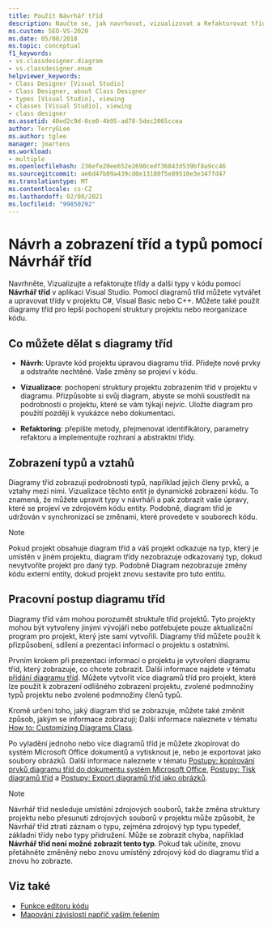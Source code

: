 ```yaml
---
title: Použít Návrhář tříd
description: Naučte se, jak navrhovat, vizualizovat a Refaktorovat třídy a další typy v kódu pomocí Návrhář tříd v aplikaci Visual Studio.
ms.custom: SEO-VS-2020
ms.date: 05/08/2018
ms.topic: conceptual
f1_keywords:
- vs.classdesigner.diagram
- vs.classdesigner.enum
helpviewer_keywords:
- Class Designer [Visual Studio]
- Class Designer, about Class Designer
- types [Visual Studio], viewing
- classes [Visual Studio], viewing
- class designer
ms.assetid: 40ed2c9d-0ce0-4b95-ad78-5dec2065ccea
author: TerryGLee
ms.author: tglee
manager: jmartens
ms.workload:
- multiple
ms.openlocfilehash: 236efe20ee652e2690cedf36843d539bf8a9cc46
ms.sourcegitcommit: ae6d47b09a439cd0e13180f5e89510e3e347fd47
ms.translationtype: MT
ms.contentlocale: cs-CZ
ms.lasthandoff: 02/08/2021
ms.locfileid: "99850292"
---
```

# <a name="design-and-view-classes-and-types-with-class-designer"></a>Návrh a zobrazení tříd a typů pomocí Návrhář tříd

Navrhněte, Vizualizujte a refaktorujte třídy a další typy v kódu pomocí **Návrhář tříd** v aplikaci Visual Studio. Pomocí diagramů tříd můžete vytvářet a upravovat třídy v projektu C#, Visual Basic nebo C++. Můžete také použít diagramy tříd pro lepší pochopení struktury projektu nebo reorganizace kódu.

## <a name="what-you-can-do-with-class-diagrams"></a>Co můžete dělat s diagramy tříd

- **Návrh**: Upravte kód projektu úpravou diagramu tříd. Přidejte nové prvky a odstraňte nechtěné. Vaše změny se projeví v kódu.

- **Vizualizace**: pochopení struktury projektu zobrazením tříd v projektu v diagramu. Přizpůsobte si svůj diagram, abyste se mohli soustředit na podrobnosti o projektu, které se vám týkají nejvíc. Uložte diagram pro použití později k vyukázce nebo dokumentaci.

- **Refaktoring**: přepište metody, přejmenovat identifikátory, parametry refaktoru a implementujte rozhraní a abstraktní třídy.

## <a name="view-types-and-relationships"></a>Zobrazení typů a vztahů

Diagramy tříd zobrazují podrobnosti typů, například jejich členy prvků, a vztahy mezi nimi. Vizualizace těchto entit je dynamické zobrazení kódu. To znamená, že můžete upravit typy v návrháři a pak zobrazit vaše úpravy, které se projeví ve zdrojovém kódu entity. Podobně, diagram tříd je udržován v synchronizaci se změnami, které provedete v souborech kódu.

> [!NOTE]
> Pokud projekt obsahuje diagram tříd a váš projekt odkazuje na typ, který je umístěn v jiném projektu, diagram třídy nezobrazuje odkazovaný typ, dokud nevytvoříte projekt pro daný typ. Podobně Diagram nezobrazuje změny kódu externí entity, dokud projekt znovu sestavíte pro tuto entitu.

## <a name="class-diagram-workflow"></a>Pracovní postup diagramu tříd

Diagramy tříd vám mohou porozumět struktuře tříd projektů. Tyto projekty mohou být vytvořeny jinými vývojáři nebo potřebujete pouze aktualizační program pro projekt, který jste sami vytvořili. Diagramy tříd můžete použít k přizpůsobení, sdílení a prezentaci informací o projektu s ostatními.

Prvním krokem při prezentaci informací o projektu je vytvoření diagramu tříd, který zobrazuje, co chcete zobrazit. Další informace najdete v tématu [přidání diagramu tříd](how-to-add-class-diagrams-to-projects.md). Můžete vytvořit více diagramů tříd pro projekt, které lze použít k zobrazení odlišného zobrazení projektu, zvolené podmnožiny typů projektu nebo zvolené podmnožiny členů typů.

Kromě určení toho, jaký diagram tříd se zobrazuje, můžete také změnit způsob, jakým se informace zobrazují; Další informace naleznete v tématu [How to: Customizing Diagrams Class](how-to-customize-class-diagrams.md).

Po vyladění jednoho nebo více diagramů tříd je můžete zkopírovat do systém Microsoft Office dokumentů a vytisknout je, nebo je exportovat jako soubory obrázků. Další informace naleznete v tématu [Postupy: kopírování prvků diagramu tříd do dokumentu systém Microsoft Office](how-to-copy-class-diagram-elements-to-a-microsoft-office-document.md), [Postupy: Tisk diagramů tříd](how-to-print-class-diagrams.md) a [Postupy: Export diagramů tříd jako obrázků](how-to-export-class-diagrams-as-images.md).

> [!NOTE]
> Návrhář tříd nesleduje umístění zdrojových souborů, takže změna struktury projektu nebo přesunutí zdrojových souborů v projektu může způsobit, že Návrhář tříd ztratí záznam o typu, zejména zdrojový typ typu typedef, základní třídy nebo typy přidružení. Může se zobrazit chyba, například **Návrhář tříd není možné zobrazit tento typ**. Pokud tak učiníte, znovu přetáhněte změněný nebo znovu umístěný zdrojový kód do diagramu tříd a znovu ho zobrazte.

## <a name="see-also"></a>Viz také

- [Funkce editoru kódu](../writing-code-in-the-code-and-text-editor.md)
- [Mapování závislostí napříč vaším řešením](../../modeling/map-dependencies-across-your-solutions.md)
